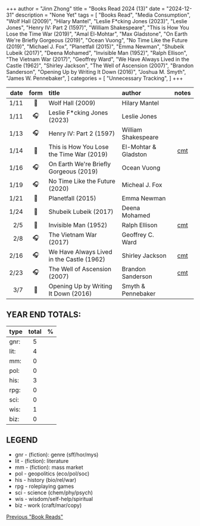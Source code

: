+++ 
author = "Jinn Zhong" 
title = "Books Read 2024 (13)" 
date = "2024-12-31" 
description = "None Yet"
tags = [
    "Books Read",
    "Media Consumption",
    "Wolf Hall (2009)",
    "Hilary Mantel",
    "Leslie F*cking Jones (2023)",
    "Leslie Jones",
    "Henry IV: Part 2 (1597)",
    "William Shakespeare",
    "This is How You Lose the Time War (2019)",
    "Amal El-Mohtar",
    "Max Gladstone",
    "On Earth We're Briefly Gorgeous (2019)",
    "Ocean Vuong",
    "No Time Like the Future (2019)",
    "Michael J. Fox",
    "Planetfall (2015)",
    "Emma Newman",
    "Shubeik Lubeik (2017)",
    "Deena Mohamed",
    "Invisible Man (1952)",
    "Ralph Ellison",
    "The Vietnam War (2017)",
    "Geoffrey Ward",
    "We Have Always Lived in the Castle (1962)",
    "Shirley Jackson",
    "The Well of Ascension (2007)",
    "Brandon Sanderson",
    "Opening Up by Writing It Down (2016)",
    "Joshua M. Smyth",
    "James W. Pennebaker",
]
categories = [
    "Unnecessary Tracking",
]
+++

| date | form | title | author | notes |
| ---: | :---: | :--- | :--- | :---: |
|1/11| :book: | Wolf Hall (2009) | Hilary Mantel | |
|1/11| :headphones: | Leslie F*cking Jones (2023) | Leslie Jones | |
|1/13| :headphones: | Henry IV: Part 2 (1597) | William Shakespeare | |
|1/14| :book: | This is How You Lose the Time War (2019) | El-Mohtar & Gladston |[cmt](https://journal.jinnzhong.com/commentary-this-is-how-you-lose-the-time-war-2019/)|
|1/16| :headphones: | On Earth We're Briefly Gorgeous (2019) | Ocean Vuong | |
|1/19| :headphones: | No Time Like the Future (2020) | Micheal J.  Fox | |
|1/21| :book: | Planetfall (2015) | Emma Newman | |
|1/24|:book:| Shubeik Lubeik (2017) | Deena Mohamed | |
|2/5|:book:| Invisible Man (1952) | Ralph Ellison |[cmt](https://journal.jinnzhong.com/commentary-invisible-man-1952/)|
|2/8|:headphones:| The Vietnam War (2017) | Geoffrey C. Ward | |
|2/16|:headphones:| We Have Always Lived in the Castle (1962) | Shirley Jackson |[cmt](https://journal.jinnzhong.com/commentary-we-have-always-lived-in-the-castle-1962/)|
|2/23|:headphones:| The Well of Ascension (2007) | Brandon Sanderson |[cmt](https://journal.jinnzhong.com/commentary-the-well-of-ascension-2007/)|
|3/7|:book:| Opening Up by Writing It Down (2016) | Smyth & Pennebaker | |
  
## YEAR END TOTALS:
|type|total|%|
|:---|:---:|:---:|
|gnr:| 5 | |
|lit:| 4 | |
|mm:| 0 | |
|pol:| 0 | |
|his:| 3 | |
|rpg:| 0 | |
|sci:| 0 | |
|wis:| 1 | |
|biz:| 0 | |

## LEGEND
* gnr - (fiction): genre (sff/hor/mys)
* lit - (fiction): literature
* mm - (fiction): mass market
* pol - geopolitics (eco/pol/soc)
* his - history (bio/rel/war)
* rpg - roleplaying games
* sci - science (chem/phy/psych)
* wis - wisdom/self-help/spiritual
* biz - work (craft/mar/copy)

[Previous "Book Reads"](https://journal.jinnzhong.com/tags/books-read/)
